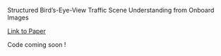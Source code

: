 Structured Bird’s-Eye-View Traffic Scene Understanding from Onboard Images

[Link to Paper](https://arxiv.org/abs/2007.10961)

Code coming soon !
